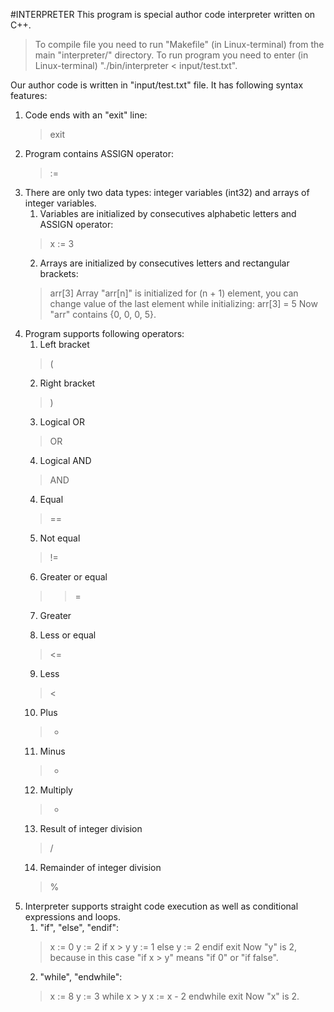 #INTERPRETER
This program is special author code interpreter written on C++.
> To compile file you need to run "Makefile" (in Linux-terminal) from the main "interpreter/" directory.
> To run program you need to enter (in Linux-terminal) "./bin/interpreter < input/test.txt".

Our author code is written in "input/test.txt" file. It has following syntax features:
1) Code ends with an "exit" line:
    > exit
1) Program contains ASSIGN operator:
    > :=
2) There are only two data types: integer variables (int32) and arrays of integer variables.
    1. Variables are initialized by consecutives alphabetic letters and ASSIGN operator:
    > x := 3
    2. Arrays are initialized by consecutives letters and rectangular brackets:
    > arr[3]
    Array "arr[n]" is initialized for (n + 1) element, you can change value of the last element while initializing:
    > arr[3] = 5
    Now "arr" contains {0, 0, 0, 5}.
3) Program supports following operators:
    1. Left bracket
    > (
    2. Right bracket
    > )
    3. Logical OR
    > OR
    4. Logical AND
    > AND
    4. Equal
    > ==
    5. Not equal
    > !=
    6. Greater or equal
    > >=
    7. Greater
    > >
    8. Less or equal
    > <=
    9. Less
    > <
    10. Plus
    > +
    11. Minus
    > -
    12. Multiply
    > *
    13. Result of integer division
    > /
    14. Remainder of integer division
    > %
4) Interpreter supports straight code execution as well as conditional expressions and loops.
    1. "if", "else", "endif":
    > x := 0
    > y := 2
    > if x > y
    >     y := 1
    > else
    >     y := 2
    > endif
    > exit
    Now "y" is 2, because in this case "if x > y" means "if 0" or "if false".
    2. "while", "endwhile":
    > x := 8
    > y := 3
    > while x > y
    >     x := x - 2
    > endwhile
    > exit
    Now "x" is 2.
